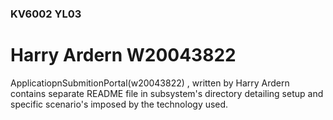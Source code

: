 ### KV6002 YL03

# Harry Ardern W20043822
ApplicatiopnSubmitionPortal(w20043822) , written by Harry Ardern
contains separate README file in subsystem's directory detailing setup and
specific scenario's imposed by the technology used.
